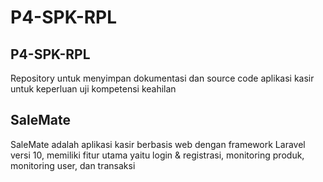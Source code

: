 # P4-SPK-RPL
## P4-SPK-RPL
Repository untuk menyimpan dokumentasi dan source code aplikasi kasir untuk keperluan uji
kompetensi keahilan

## SaleMate
SaleMate adalah aplikasi kasir berbasis web dengan framework Laravel versi 10, memiliki fitur utama yaitu login & registrasi, monitoring produk, monitoring user, dan transaksi
